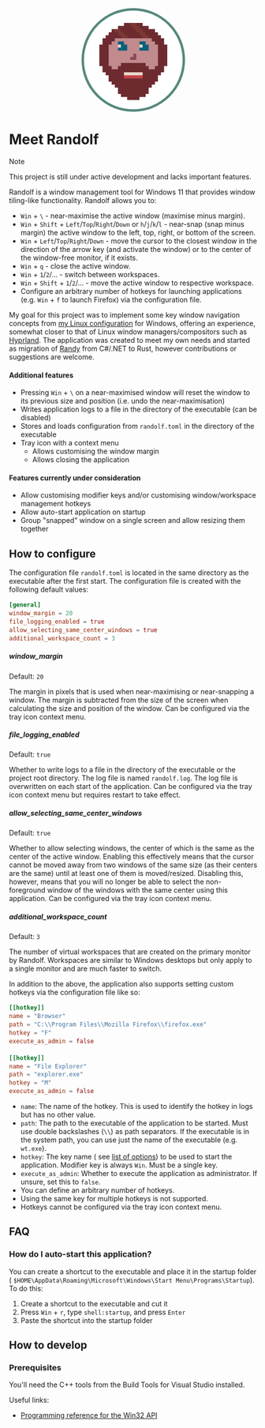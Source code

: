 <p align="center" style="background-color: #57887e; width: 210px; height: 210px; border-radius: 50%; display: flex; justify-content: center; align-items: center; margin: auto;">
  <img src="./assets/randolf.png" width="200" height="200" alt="Randolf" style="border-radius: 50%;"/>
</p>

# Meet Randolf

> [!NOTE]
> This project is still under active development and lacks important features.

Randolf is a window management tool for Windows 11 that provides window tiling-like functionality. Randolf allows you
to:

- `Win` + `\` - near-maximise the active window (maximise minus margin).
- `Win` + `Shift` + `Left`/`Top`/`Right`/`Down` or `h`/`j`/`k`/`l` - near-snap (snap minus margin) the active window
  to the left, top, right, or bottom of the screen.
- `Win` + `Left`/`Top`/`Right`/`Down` - move the cursor to the closest window in the direction of the arrow key (and
  activate the window) or to the center of the window-free monitor, if it exists.
- `Win` + `q` - close the active window.
- `Win` + `1`/`2`/... - switch between workspaces.
- `Win` + `Shift` + `1`/`2`/... - move the active window to respective workspace.
- Configure an arbitrary number of hotkeys for launching applications (e.g. `Win` + `f` to launch Firefox) via the
  configuration file.

My goal for this project was to implement some key window navigation concepts
from [my Linux configuration](https://github.com/kimgoetzke/nixos-config) for Windows, offering an experience,
somewhat closer to that of Linux window managers/compositors such as [Hyprland](https://hyprland.org/). The
application was created to meet my own needs and started as migration of [Randy](https://github.com/kimgoetzke/randy)
from C#/.NET to Rust, however contributions or suggestions are welcome.

#### Additional features

- Pressing `Win` + `\` on a near-maximised window will reset the window to its previous size and position (i.e. undo the
  near-maximisation)
- Writes application logs to a file in the directory of the executable (can be disabled)
- Stores and loads configuration from `randolf.toml` in the directory of the executable
- Tray icon with a context menu
    - Allows customising the window margin
    - Allows closing the application

#### Features currently under consideration

- Allow customising modifier keys and/or customising window/workspace management hotkeys
- Allow auto-start application on startup
- Group "snapped" window on a single screen and allow resizing them together

## How to configure

The configuration file `randolf.toml` is located in the same directory as the executable after the first start. The
configuration file is created with the following default values:

```toml
[general]
window_margin = 20
file_logging_enabled = true
allow_selecting_same_center_windows = true
additional_workspace_count = 3
```

##### window_margin

Default: `20`

The margin in pixels that is used when near-maximising or near-snapping a window. The margin is subtracted from the size
of the screen when calculating the size and position of the window. Can be configured via the tray icon context menu.

##### file_logging_enabled

Default: `true`

Whether to write logs to a file in the directory of the executable or the project root directory. The log file is named
`randolf.log`. The log file is overwritten on each start of the application. Can be configured via the tray icon context
menu but requires restart to take effect.

##### allow_selecting_same_center_windows

Default: `true`

Whether to allow selecting windows, the center of which is the same as the center of the active window. Enabling this
effectively means that the cursor cannot be moved away from two windows of the same size (as their centers are the
same) until at least one of them is moved/resized. Disabling this, however, means that you will no longer be able to
select the non-foreground window of the windows with the same center using this application. Can be configured via the
tray icon context menu.

##### additional_workspace_count

Default: `3`

The number of virtual workspaces that are created on the primary monitor by Randolf. Workspaces are similar to Windows
desktops but only apply to a single monitor and are much faster to switch.

In addition to the above, the application also supports setting custom hotkeys via the configuration file like so:

```toml
[[hotkey]]
name = "Browser"
path = "C:\\Program Files\\Mozilla Firefox\\firefox.exe"
hotkey = "F"
execute_as_admin = false

[[hotkey]]
name = "File Explorer"
path = "explorer.exe"
hotkey = "M"
execute_as_admin = false
```

- `name`: The name of the hotkey. This is used to identify the hotkey in logs but has no other value.
- `path`: The path to the executable of the application to be started. Must use double backslashes (`\\`) as path
  separators. If the executable is in the system path, you can use just the name of the executable (e.g.
  `wt.exe`).
- `hotkey`: The key name (
  see [list of options](https://github.com/iholston/win-hotkeys/blob/f5f903a725ce309f86608bba6d8a76fb6efb97b8/src/keys.rs#L506))
  to be used to start the application. Modifier key is always `Win`. Must be a single key.
- `execute_as_admin`: Whether to execute the application as administrator. If unsure, set this to `false`.
- You can define an arbitrary number of hotkeys.
- Using the same key for multiple hotkeys is not supported.
- Hotkeys cannot be configured via the tray icon context menu.

## FAQ

### How do I auto-start this application?

You can create a shortcut to the executable and place it in the startup folder (
`$HOME\AppData\Roaming\Microsoft\Windows\Start Menu\Programs\Startup`). To do this:

1. Create a shortcut to the executable and cut it
2. Press `Win` + `r`, type `shell:startup`, and press `Enter`
3. Paste the shortcut into the startup folder

## How to develop

### Prerequisites

You'll need the C++ tools from the Build Tools for Visual Studio installed.

Useful links:

- [Programming reference for the Win32 API](https://learn.microsoft.com/en-us/windows/win32/api/)